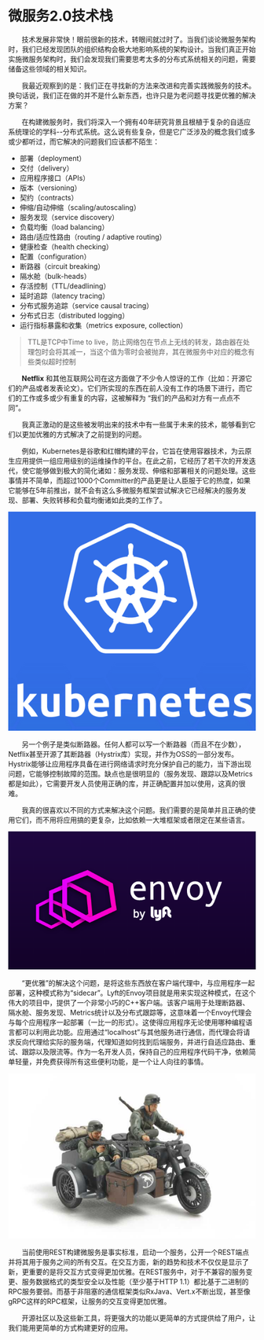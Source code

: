 # 微服务2.0技术栈

&nbsp;&nbsp;&nbsp;&nbsp;&nbsp;&nbsp;&nbsp;技术发展非常快！眼前很新的技术，转眼间就过时了。当我们谈论微服务架构时，我们已经发现团队的组织结构会极大地影响系统的架构设计。当我们真正开始实施微服务架构时，我们会发现我们需要思考太多的分布式系统相关的问题，需要储备这些领域的相关知识。

&nbsp;&nbsp;&nbsp;&nbsp;&nbsp;&nbsp;&nbsp;我最近观察到的是：我们正在寻找新的方法来改进和完善实践微服务的技术。换句话说，我们正在做的并不是什么新东西，也许只是为老问题寻找更优雅的解决方案？

&nbsp;&nbsp;&nbsp;&nbsp;&nbsp;&nbsp;&nbsp;在构建微服务时，我们将深入一个拥有40年研究背景且根植于复杂的自适应系统理论的学科--分布式系统。这么说有些复杂，但是它广泛涉及的概念我们或多或少都听过，而它解决的问题我们应该都不陌生：

* 部署（deployment）
* 交付（delivery）
* 应用程序接口（APIs）
* 版本（versioning）
* 契约（contracts）
* 伸缩/自动伸缩（scaling/autoscaling）
* 服务发现（service discovery）
* 负载均衡（load balancing）
* 路由/适应性路由（routing / adaptive routing）
* 健康检查（health checking）
* 配置（configuration）
* 断路器（circuit breaking）
* 隔水舱（bulk-heads）
* 存活控制（TTL/deadlining）
* 延时追踪（latency tracing）
* 分布式服务追踪（service causal tracing）
* 分布式日志（distributed logging）
* 运行指标暴露和收集（metrics exposure, collection）

> TTL是TCP中Time to live，防止网络包在节点上无线的转发，路由器在处理包时会将其减一，当这个值为零时会被抛弃，其在微服务中对应的概念有些类似超时控制

&nbsp;&nbsp;&nbsp;&nbsp;&nbsp;&nbsp;&nbsp;**Netflix** 和其他互联网公司在这方面做了不少令人惊讶的工作（比如：开源它们的产品或者发表论文）。它们所实现的东西在前人没有工作的场景下进行，而它们的工作或多或少有重复的内容，这被解释为 “我们的产品和对方有一点点不同”。

&nbsp;&nbsp;&nbsp;&nbsp;&nbsp;&nbsp;&nbsp;我真正激动的是这些被发明出来的技术中有一些属于未来的技术，能够看到它们以更加优雅的方式解决了之前提到的问题。

&nbsp;&nbsp;&nbsp;&nbsp;&nbsp;&nbsp;&nbsp;例如，Kubernetes是谷歌和红帽构建的平台，它旨在使用容器技术，为云原生应用提供一组应用级别的运维操作的平台。在此之前，它经历了若干次的开发迭代，使它能够做到极大的简化诸如：服务发现、伸缩和部署相关的问题处理。这些事情并不简单，而超过1000个Committer的产品更是让人臣服于它的热度，如果它能够在5年前推出，就不会有这么多微服务框架尝试解决它已经解决的服务发现、部署、失败转移和负载均衡诸如此类的工作了。

<center>
<img src="https://github.com/weipeng2k/envoy-guide/raw/master/resource/chapter1-2.png" />
</center>

&nbsp;&nbsp;&nbsp;&nbsp;&nbsp;&nbsp;&nbsp;另一个例子是类似断路器。任何人都可以写一个断路器（而且不在少数），Netflix甚至开源了其断路器（Hystrix库）实现，并作为OSS的一部分发布。Hystrix能够让应用程序具备在进行网络请求时充分保护自己的能力，当下游出现问题，它能够控制故障的范围。缺点也是很明显的（服务发现、跟踪以及Metrics都是如此），它需要开发人员使用正确的库，并正确配置并加以使用，这真的很难。

&nbsp;&nbsp;&nbsp;&nbsp;&nbsp;&nbsp;&nbsp;我真的很喜欢以不同的方式来解决这个问题。我们需要的是简单并且正确的使用它们，而不用将应用搞的更复杂，比如依赖一大堆框架或者限定在某些语言。

<center>
<img src="https://github.com/weipeng2k/envoy-guide/raw/master/resource/chapter1-3.png" />
</center>

&nbsp;&nbsp;&nbsp;&nbsp;&nbsp;&nbsp;&nbsp;“更优雅”的解决这个问题，是将这些东西放在客户端代理中，与应用程序一起部署，这种模式称为“sidecar”。Lyft的Envoy项目就是用来实现这种模式，在这个伟大的项目中，提供了一个非常小巧的C++客户端。该客户端用于处理断路器、隔水舱、服务发现、Metrics统计以及分布式跟踪等，这意味着一个Envoy代理会与每个应用程序一起部署（一比一的形式）。这使得应用程序无论使用哪种编程语言都可以利用此功能。应用通过“localhost”与其他服务进行通信，而代理会将请求反向代理给实际的服务端，代理知道如何找到后端服务，并进行自适应路由、重试、跟踪以及限流等。作为一名开发人员，保持自己的应用程序代码干净，依赖简单轻量，并免费获得所有这些便利功能，是一个让人向往的事情。

<center>
<img src="https://github.com/weipeng2k/envoy-guide/raw/master/resource/chapter1-1.jpg" />
</center>

&nbsp;&nbsp;&nbsp;&nbsp;&nbsp;&nbsp;&nbsp;当前使用REST构建微服务是事实标准，启动一个服务，公开一个REST端点并将其用于服务之间的所有交互。在交互方面，新的趋势和技术不仅仅是显示了新，更重要的是将交互方式变得更加优雅。在REST服务中，对于不兼容的服务变更、服务数据格式的类型安全以及性能（至少基于HTTP 1.1）都比基于二进制的RPC服务要弱。而基于非阻塞的通信框架类似RxJava、Vert.x不断出现，甚至像gRPC这样的RPC框架，让服务的交互变得更加优雅。

&nbsp;&nbsp;&nbsp;&nbsp;&nbsp;&nbsp;&nbsp;开源社区以及这些新工具，将更强大的功能以更简单的方式提供给了用户，让我们能用更简单的方式构建更好的应用。
